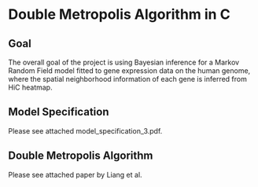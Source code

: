 # Double Metropolis Algorithm in C

## Goal
The overall goal of the project is using Bayesian inference for a Markov Random Field model fitted to gene expression data on the human genome, where the spatial neighborhood information of each gene is inferred from HiC heatmap.

## Model Specification
Please see attached model_specification_3.pdf.

## Double Metropolis Algorithm
Please see attached paper by Liang et al.



